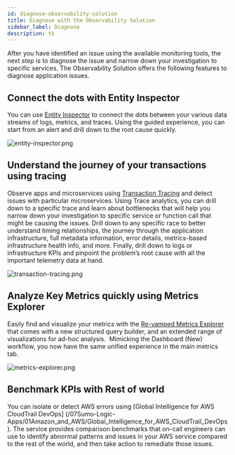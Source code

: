 ```yaml
---
id: diagnose-observability-solution
title: Diagnose with the Observability Solution
sidebar_label: Diagnose
description: tk
---
```


After you have identified an issue using the available monitoring tools, the next step is to diagnose the issue and narrow down your investigation to specific services. The Observability Solution offers the following features to diagnose application issues.

## Connect the dots with Entity Inspector

You can use [Entity Inspector](../dashboards-new/drill-down-to-discover-root-causes.md) to connect the dots between your various data streams of logs, metrics, and traces. Using the guided experience, you can start from an alert and drill down to the root cause quickly.

![entity-inspector.png](/img/observability/entity-inspector.png)

## Understand the journey of your transactions using tracing

Observe apps and microservices using [Transaction Tracing](/docs/apm/traces) and detect issues with particular microservices. Using Trace analytics, you can drill down to a specific trace and learn about bottlenecks that will help you narrow down your investigation to specific service or function call that might be causing the issues. Drill down to any specific race to better understand timing relationships, the journey through the application infrastructure, full metadata information, error details, metrics-based infrastructure health info, and more. Finally, drill down to logs or infrastructure KPIs and pinpoint the problem’s root cause with all the important telemetry data at hand.

![transaction-tracing.png](/img/observability/transaction-tracing.png)

## Analyze Key Metrics quickly using Metrics Explorer 

Easily find and visualize your metrics with the [Re-vamped Metrics Explorer](../metrics/metric-queries-alerts/metrics-explorer.md) that comes with a new structured query builder, and an extended range of visualizations for ad-hoc analysis.  Mimicking the Dashboard (New) workflow, you now have the same unified experience in the main metrics tab.

![metrics-explorer.png](/img/observability/metrics-explorer.png)

## Benchmark KPIs with Rest of world

You can isolate or detect AWS errors using [Global Intelligence for AWS CloudTrail DevOps] (/07Sumo-Logic-Apps/01Amazon_and_AWS/Global_Intelligence_for_AWS_CloudTrail_DevOps). The service provides comparison benchmarks that on-call engineers can use to identify abnormal patterns and issues in your AWS service compared to the rest of the world, and then take action to remediate those issues.  
